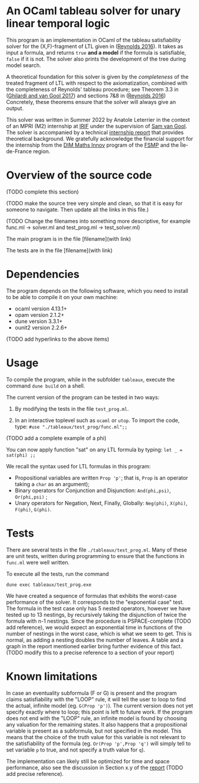 # An OCaml tableau solver for unary linear temporal logic

This program is an implementation in OCaml of the tableau satisfiability solver for the (X,F)-fragment of LTL given in ([Reynolds 2016](https://arxiv.org/abs/1604.03962)). 
It takes as input a formula, and returns `true` **and a model** if the formula is satisfiable, `false` if it is not. The solver also prints the development of the tree during model search.

A theoretical foundation for this solver is given by the *completeness* of the treated fragment of LTL with respect to the axiomatization, combined with the completeness of Reynolds' tableau procedure; see Theorem 3.3 in ([Ghilardi and van Gool 2017](https://www.cambridge.org/core/journals/journal-of-symbolic-logic/article/div-classtitlea-model-theoretic-characterization-of-monadic-second-order-logic-on-infinite-wordsdiv/6B7E629B0B30B876618FC9EBF0AB9996)) and sections 7&8 in ([Reynolds 2016](https://arxiv.org/abs/1604.03962)) Concretely, these theorems ensure that the solver will always give an output. 

This solver was written in Summer 2022 by Anatole Leterrier in the context of an MPRI (M2) internship at [IRIF](https://www.irif.fr) under the supervision of [Sam van Gool](https://www.samvangool.net). The solver is accompanied by a technical [internship report](./report.pdf) that provides theoretical background. We gratefully acknowledge the financial support for the internship from the [DIM Maths Innov](https://www.dim-mathinnov.fr/) program of the [FSMP](https://sciencesmaths-paris.fr/) and the Île-de-France region. 

# Overview of the source code

(TODO complete this section)

(TODO make the source tree very simple and clean, so that it is easy for someone to navigate. Then update all the links in this file.)

(TODO Change the filenames into something more descriptive, for example func.ml -> solver.ml and test_prog.ml -> test_solver.ml)

The main program is in the file [filename](with link)

The tests are in the file [filename](with link)
# Dependencies

The program depends on the following software, which you need to install to be able to compile it on your own machine:

- ocaml version 4.13.1+
- opam version 2.1.2+
- dune version 3.3.1+
- ounit2 version 2.2.6+

(TODO add hyperlinks to the above items)
# Usage

To compile the program, while in the subfolder `tableaux`, execute the command `dune build` on a shell.

The current version of the program can be tested in two ways: 

1. By modifying the tests in the file `test_prog.ml`.

2. In an interactive toplevel such as `ocaml` or `utop`. To import the code, type:
` #use "./tableaux/test_prog/func.ml";; `

(TODO add a complete example of a phi)

You can now apply function "sat" on any LTL formula by typing:
` let _ = sat(phi) ;; `

We recall the syntax used for LTL formulas in this program:
* Propositional variables are written ` Prop 'p' `; that is, `Prop` is an operator taking a `char` as an argument);
* Binary operators for Conjunction and Disjunction: ` And(phi,psi) `, ` Or(phi,psi) ` ;
* Unary operators for Negation, Next, Finally, Globally: `Neg(phi)`, `X(phi)`, `F(phi)`, `G(phi)`.


# Tests

There are several tests in the file `./tableaux/test_prog.ml`. Many of these are unit tests, written during programming to ensure that the functions in `func.ml` were well written.

To execute all the tests, run the command

`dune exec tableaux/test_prog.exe`

We have created a sequence of formulas that exhibits the worst-case performance of the solver. It corresponds to the "exponential case" test. The formula in the test case only has 5 nested operators, however we have tested up to 13 nestings, by recursively taking the disjunction of twice the formula with n-1 nestings. Since the procedure is PSPACE-complete (TODO add reference), we would expect an exponential time in functions of the number of nestings in the worst case, which is what we seem to get. This is normal, as adding a nesting doubles the number of leaves. A table and a graph in the report mentioned earlier bring further evidence of this fact.  (TODO modify this to a precise reference to a section of your report)

# Known limitations

In case an eventuality subformula (F or G) is present and the program claims satisfiability with the "LOOP" rule, it will tell the user to loop to find the actual, infinite model (eg. `G(Prop 'p')`). The current version does not yet specify exactly where to loop; this point is left to future work. If the program does not end with the "LOOP" rule, an infinite model is found by choosing any valuation for the remaining states. It also happens that a propositional variable is present as a subformula, but not specified in the model. This means that the choice of the truth value for this variable is not relevant to the satisfiability of the formula (eg. `Or(Prop 'p',Prop 'q')` will simply tell to set variable `p` to true, and not specify a truth value for `q`).

The implementation can likely still be optimized for time and space performance, also see the discussion in Section x.y of the [report](./report.pdf) (TODO add precise reference).
